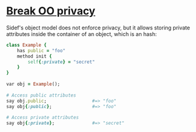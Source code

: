 [1]: https://rosettacode.org/wiki/Break_OO_privacy

# [Break OO privacy][1]

Sidef's object model does not enforce privacy, but it allows storing private attributes inside the container of an object, which is an hash:

```ruby
class Example {
    has public = "foo"
    method init {
        self{:private} = "secret"
    }
}
 
var obj = Example();
 
# Access public attributes
say obj.public;                 #=> "foo"
say obj{:public};               #=> "foo"
 
# Access private attributes
say obj{:private};              #=> "secret"
```